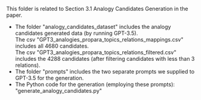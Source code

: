 This folder is related to Section 3.1  Analogy Candidates Generation in the paper.

* The folder "analogy_candidates_dataset" includes the analogy candidates generated data (by running GPT-3.5). <br>
The csv "GPT3_analogies_propara_topics_relations_mappings.csv" includes all 4680 candidates. <br>
The csv "GPT3_analogies_propara_topics_relations_filtered.csv" includes the 4288 candidates 
  (after filtering candidates with less than 3 relations). <br>
* The folder "prompts" includes the two separate prompts we supplied to GPT-3.5 for the generation. <br>
* The Python code for the generation (employing these prompts): "generate_analogy_candidates.py"
